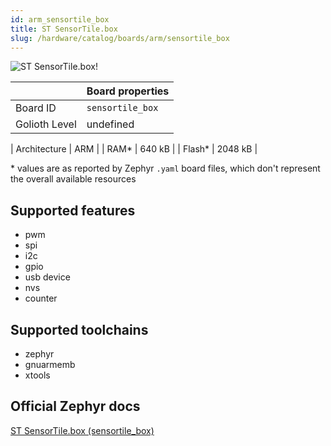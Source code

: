 ```yaml
---
id: arm_sensortile_box
title: ST SensorTile.box
slug: /hardware/catalog/boards/arm/sensortile_box
---
```


[//]: # (This is an auto-generated file, do not edit! Changes to it will be lost upon re-generation)

![ST SensorTile.box!](/img/boards/arm/sensortile_box.jpg "ST SensorTile.box")

|                | Board properties     |
| -------------  | -------------------- |
| Board ID       | `sensortile_box` |
| Golioth Level  | undefined       |

| Architecture   | ARM |
| RAM*           | 640 kB |
| Flash*         | 2048 kB |

\* values are as reported by Zephyr `.yaml` board files, which don't represent the overall available resources



## Supported features

* pwm
* spi
* i2c
* gpio
* usb device
* nvs
* counter

## Supported toolchains

* zephyr
* gnuarmemb
* xtools

## Official Zephyr docs

[ST SensorTile.box (sensortile_box)](https://docs.zephyrproject.org/latest/boards/arm/sensortile_box/doc/index.html)
